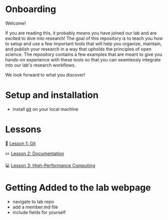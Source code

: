 # Onboarding

Welcome! 

If you are reading this, it probably means you have joined our lab and are excited to dive into research!
The goal of this repository is to teach you how to setup and use a few important tools that will help you organize, maintain, and publish your research in a way that upholds the principles of open science. The repository contains a few examples that are meant to give you hands-on experience with these tools so that you can seamlessly integrate into our lab's research workflows. 

We look forward to what you discover!


# Setup and installation
- install [git](https://git-scm.com/downloads) on your local machine



# Lessons

🚀 [Lesson 1: Git](https://github.com/I2SL/Onboarding/wiki/Lesson-1:-Git)

✏️ [Lesson 2: Documentation](https://github.com/I2SL/Onboarding/wiki/Lesson-2:-Documentation)

💻 [Lesson 3: High-Performance Computing](https://github.com/I2SL/Onboarding/wiki/Lesson-3:-High-Performance-Computing)


# Getting Added to the lab webpage
- navigate to lab repo
- add a member.md file
- include fields for yourself

